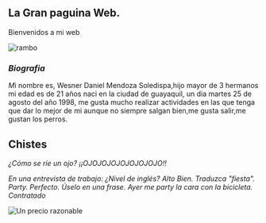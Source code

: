 ##  La Gran paguina Web.



Bienvenidos a mi web  

![rambo](https://user-images.githubusercontent.com/57574200/68560109-917a0380-040d-11ea-934d-99a2f6faa131.png)


### _Biografia_
 
*M*i nombre es, Wesner Daniel Mendoza Soledispa,hijo mayor de 3 hermanos mi edad es de 21 años  naci en la ciudad de guayaquil, un dia martes 25 de agosto del año 1998, me gusta mucho realizar actividades en las que tenga que dar lo mejor de mi aunque no siempre salgan bien,me gusta salir,me gustan los perros.



## Chistes

*¿Cómo se ríe un ojo?
  ¡¡OJOJOJOJOJOJOJOJO!!*

 *En una entrevista de trabajo:
  ¿Nivel de inglés?
   Alto
   Bien. Traduzca "fiesta".
   Party.
   Perfecto. Úselo en una frase.
   Ayer me party la cara con la bicicleta.
   Contratado*

![Un precio razonable](https://user-images.githubusercontent.com/57574200/68559839-778bf100-040c-11ea-93c2-37e877325de8.png)
